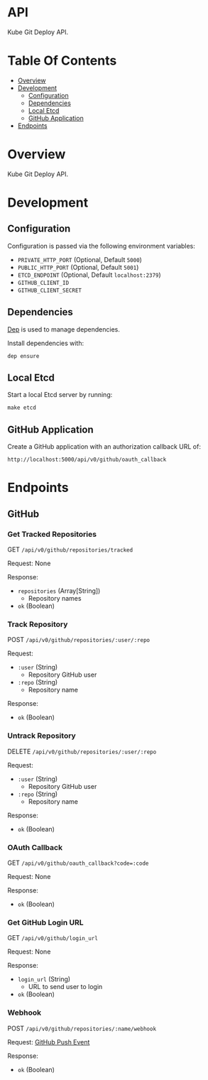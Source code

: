 # API
Kube Git Deploy API.

# Table Of Contents
- [Overview](#overview)
- [Development](#development)
	- [Configuration](#configuration)
	- [Dependencies](#dependencies)
	- [Local Etcd](#local-etcd)
	- [GitHub Application](#github-application)
- [Endpoints](#endpoints)

# Overview
Kube Git Deploy API.  

# Development
## Configuration
Configuration is passed via the following environment variables:  

- `PRIVATE_HTTP_PORT` (Optional, Default `5000`)
- `PUBLIC_HTTP_PORT` (Optional, Default `5001`)
- `ETCD_ENDPOINT` (Optional, Default `localhost:2379`)
- `GITHUB_CLIENT_ID`
- `GITHUB_CLIENT_SECRET`

## Dependencies
[Dep](https://github.com/golang/dep) is used to manage dependencies.

Install dependencies with:

```
dep ensure
```

## Local Etcd
Start a local Etcd server by running:

```
make etcd
```

## GitHub Application
Create a GitHub application with an authorization callback URL of: 

```
http://localhost:5000/api/v0/github/oauth_callback
```

# Endpoints
## GitHub
### Get Tracked Repositories
GET `/api/v0/github/repositories/tracked`  

Request: None

Response:

- `repositories` (Array[String])
	- Repository names
- `ok` (Boolean)

### Track Repository
POST `/api/v0/github/repositories/:user/:repo`  

Request: 

- `:user` (String)
	- Repository GitHub user
- `:repo` (String)
	- Repository name

Response:

- `ok` (Boolean)

### Untrack Repository
DELETE `/api/v0/github/repositories/:user/:repo`  

Request:

- `:user` (String)
	- Repository GitHub user
- `:repo` (String)
	- Repository name

Response:

- `ok` (Boolean)

### OAuth Callback
GET `/api/v0/github/oauth_callback?code=:code`  

Request: None

Response: 

- `ok` (Boolean)

### Get GitHub Login URL
GET `/api/v0/github/login_url`  

Request: None

Response:

- `login_url` (String)
	- URL to send user to login
- `ok` (Boolean)

### Webhook
POST `/api/v0/github/repositories/:name/webhook`  

Request: [GitHub Push Event](https://developer.github.com/v3/activity/events/types/#pushevent)

Response: 

- `ok` (Boolean)
